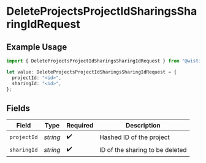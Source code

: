 # DeleteProjectsProjectIdSharingsSharingIdRequest

## Example Usage

```typescript
import { DeleteProjectsProjectIdSharingsSharingIdRequest } from "@wistia/wistia-api-client/models/operations";

let value: DeleteProjectsProjectIdSharingsSharingIdRequest = {
  projectId: "<id>",
  sharingId: "<id>",
};
```

## Fields

| Field                           | Type                            | Required                        | Description                     |
| ------------------------------- | ------------------------------- | ------------------------------- | ------------------------------- |
| `projectId`                     | *string*                        | :heavy_check_mark:              | Hashed ID of the project        |
| `sharingId`                     | *string*                        | :heavy_check_mark:              | ID of the sharing to be deleted |